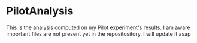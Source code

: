 # PilotAnalysis
This is the analysis computed on my Pilot experiment's results. I am aware important files are not present yet in the repositository. I will update it asap
